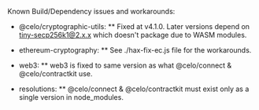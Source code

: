 Known Build/Dependency issues and workarounds:

* @celo/cryptographic-utils:
** Fixed at v4.1.0. Later versions depend on tiny-secp256k1@2.x.x which doesn't package due to WASM modules.

* ethereum-cryptography:
** See ./hax-fix-ec.js file for the workarounds.

* web3:
** web3 is fixed to same version as what @celo/connect & @celo/contractkit use.

* resolutions:
** @celo/connect & @celo/contractkit must exist only as a single version in node_modules.